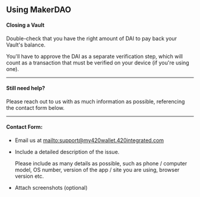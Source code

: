 ## Using MakerDAO

#### Closing a Vault

Double-check that you have the right amount of DAI to pay back your Vault's balance.

You'll have to approve the DAI as a separate verification step, which will count as a transaction that must be verified on your device (if you're using one).

***

#### Still need help?

Please reach out to us with as much information as possible, referencing the contact form below.

***

#### Contact Form:

* Email us at <mailto:support@my420wallet.420integrated.com>

* <p>Include a detailed description of the issue.</p>
  <note>Please include as many details as possible, such as phone / computer model, OS number, version of the app / site you are using, browser version etc.</note>

* Attach screenshots (optional)
